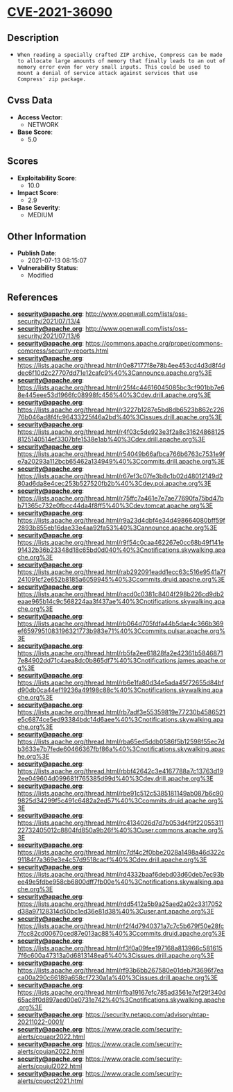 
# [CVE-2021-36090](http://www.openwall.com/lists/oss-security/2021/07/13/4)

## Description

- `When reading a specially crafted ZIP archive, Compress can be made to allocate large amounts of memory that finally leads to an out of memory error even for very small inputs. This could be used to mount a denial of service attack against services that use Compress' zip package.`

## Cvss Data

- **Access Vector**:
  - NETWORK
- **Base Score**:
  - 5.0

## Scores

- **Exploitability Score**:
  - 10.0
- **Impact Score**:
  - 2.9
- **Base Severity**:
  - MEDIUM

## Other Information

- **Publish Date**:
  - 2021-07-13 08:15:07
- **Vulnerability Status**:
  - Modified

## References

- **security@apache.org**: http://www.openwall.com/lists/oss-security/2021/07/13/4
- **security@apache.org**: http://www.openwall.com/lists/oss-security/2021/07/13/6
- **security@apache.org**: https://commons.apache.org/proper/commons-compress/security-reports.html
- **security@apache.org**: https://lists.apache.org/thread.html/r0e87177f8e78b4ee453cd4d3d8f4ddec6f10d2c27707dd71e12cafc9%40%3Cannounce.apache.org%3E
- **security@apache.org**: https://lists.apache.org/thread.html/r25f4c44616045085bc3cf901bb7e68e445eee53d1966fc08998fc456%40%3Cdev.drill.apache.org%3E
- **security@apache.org**: https://lists.apache.org/thread.html/r3227b1287e5bd8db6523b862c22676b046ad8f4fc96433225f46a2bd%40%3Cissues.drill.apache.org%3E
- **security@apache.org**: https://lists.apache.org/thread.html/r4f03c5de923e3f2a8c316248681258125140514ef3307bfe1538e1ab%40%3Cdev.drill.apache.org%3E
- **security@apache.org**: https://lists.apache.org/thread.html/r54049b66afbca766b6763c7531e9fe7a20293a112bcb65462a134949%40%3Ccommits.drill.apache.org%3E
- **security@apache.org**: https://lists.apache.org/thread.html/r67ef3c07fe3b8c1b02d48012149d280ad6da8e4cec253b527520fb2b%40%3Cdev.poi.apache.org%3E
- **security@apache.org**: https://lists.apache.org/thread.html/r75ffc7a461e7e7ae77690fa75bd47bb71365c732e0fbcc44da4f8ff5%40%3Cdev.tomcat.apache.org%3E
- **security@apache.org**: https://lists.apache.org/thread.html/r9a23d4dbf4e34d498664080bff59f2893b855eb16dae33e4aa92fa53%40%3Cannounce.apache.org%3E
- **security@apache.org**: https://lists.apache.org/thread.html/r9f54c0caa462267e0cc68b49f141e91432b36b23348d18c65bd0d040%40%3Cnotifications.skywalking.apache.org%3E
- **security@apache.org**: https://lists.apache.org/thread.html/rab292091eadd1ecc63c516e9541a7f241091cf2e652b8185a6059945%40%3Ccommits.druid.apache.org%3E
- **security@apache.org**: https://lists.apache.org/thread.html/racd0c0381c8404f298b226cd9db2eaae965b14c9c568224aa3f437ae%40%3Cnotifications.skywalking.apache.org%3E
- **security@apache.org**: https://lists.apache.org/thread.html/rb064d705fdfa44b5dae4c366b369ef6597951083196321773b983e71%40%3Ccommits.pulsar.apache.org%3E
- **security@apache.org**: https://lists.apache.org/thread.html/rb5fa2ee61828fa2e42361b58468717e84902dd71c4aea8dc0b865df7%40%3Cnotifications.james.apache.org%3E
- **security@apache.org**: https://lists.apache.org/thread.html/rb6e1fa80d34e5ada45f72655d84bfd90db0ca44ef19236a49198c88c%40%3Cnotifications.skywalking.apache.org%3E
- **security@apache.org**: https://lists.apache.org/thread.html/rb7adf3e55359819e77230b4586521e5c6874ce5ed93384bdc14d6aee%40%3Cnotifications.skywalking.apache.org%3E
- **security@apache.org**: https://lists.apache.org/thread.html/rba65ed5ddb0586f5b12598f55ec7db3633e7b7fede60466367fbf86a%40%3Cnotifications.skywalking.apache.org%3E
- **security@apache.org**: https://lists.apache.org/thread.html/rbbf42642c3e4167788a7c13763d192ee049604d099681f765385d99d%40%3Cdev.drill.apache.org%3E
- **security@apache.org**: https://lists.apache.org/thread.html/rbe91c512c5385181149ab087b6c909825d34299f5c491c6482a2ed57%40%3Ccommits.druid.apache.org%3E
- **security@apache.org**: https://lists.apache.org/thread.html/rc4134026d7d7b053d4f9f2205531122732405012c8804fd850a9b26f%40%3Cuser.commons.apache.org%3E
- **security@apache.org**: https://lists.apache.org/thread.html/rc7df4c2f0bbe2028a1498a46d322c91184f7a369e3e4c57d9518cacf%40%3Cdev.drill.apache.org%3E
- **security@apache.org**: https://lists.apache.org/thread.html/rd4332baaf6debd03d60deb7ec93bee49e5fdbe958cb6800dff7fb00e%40%3Cnotifications.skywalking.apache.org%3E
- **security@apache.org**: https://lists.apache.org/thread.html/rdd5412a5b9a25aed2a02c3317052d38a97128314d50bc1ed36e81d38%40%3Cuser.ant.apache.org%3E
- **security@apache.org**: https://lists.apache.org/thread.html/rf2f4d7940371a7c7c5b679f50e28fc7fcc82cd00670ced87e013ac88%40%3Ccommits.druid.apache.org%3E
- **security@apache.org**: https://lists.apache.org/thread.html/rf3f0a09fee197168a813966c5816157f6c600a47313a0d6813148ea6%40%3Cissues.drill.apache.org%3E
- **security@apache.org**: https://lists.apache.org/thread.html/rf93b6bb267580e01deb7f3696f7eaca00a290c66189a658cf7230a1a%40%3Cissues.drill.apache.org%3E
- **security@apache.org**: https://lists.apache.org/thread.html/rfba19167efc785ad3561e7ef29f340d65ac8f0d897aed00e0731e742%40%3Cnotifications.skywalking.apache.org%3E
- **security@apache.org**: https://security.netapp.com/advisory/ntap-20211022-0001/
- **security@apache.org**: https://www.oracle.com/security-alerts/cpuapr2022.html
- **security@apache.org**: https://www.oracle.com/security-alerts/cpujan2022.html
- **security@apache.org**: https://www.oracle.com/security-alerts/cpujul2022.html
- **security@apache.org**: https://www.oracle.com/security-alerts/cpuoct2021.html
